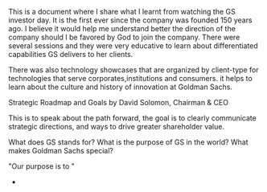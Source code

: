 This is a document where I share what I learnt from watching the GS investor day. It is the first ever since the company was founded 150 years ago. I believe it would help me understand better the direction of the company should I be favored by God to join the company. There were several sessions and they were very educative to learn about differentiated capabilities GS delivers to her clients. 

There was also technology showcases that are organized by client-type for technologies that serve corporates,institutions and consumers. it helps to learn about the culture and history of innovation at Goldman Sachs.

Strategic Roadmap and Goals by David Solomon, Chairman & CEO

This is to speak about the path forward, the goal is to clearly communicate strategic directions, and ways to drive greater shareholder value. 

What does GS stands for? What is the purpose of GS in the world? What makes Goldman Sachs special? 

"Our purpose is to "

* 